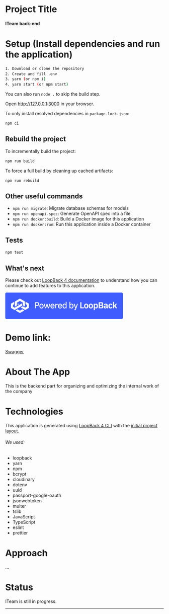 # Project Title

#### ITeam back-end

# Setup (Install dependencies and run the application)

```sh
1. Download or clone the repository
2. Create and fill .env
3. yarn (or npm i)
4. yarn start (or npm start)
```

You can also run `node .` to skip the build step.

Open http://127.0.0.1:3000 in your browser.

To only install resolved dependencies in `package-lock.json`:

```sh
npm ci
```

## Rebuild the project

To incrementally build the project:

```sh
npm run build
```

To force a full build by cleaning up cached artifacts:

```sh
npm run rebuild
```

## Other useful commands

-   `npm run migrate`: Migrate database schemas for models
-   `npm run openapi-spec`: Generate OpenAPI spec into a file
-   `npm run docker:build`: Build a Docker image for this application
-   `npm run docker:run`: Run this application inside a Docker container

## Tests

```sh
npm test
```

## What's next

Please check out [LoopBack 4 documentation](https://loopback.io/doc/en/lb4/) to
understand how you can continue to add features to this application.

[![LoopBack](<https://github.com/loopbackio/loopback-next/raw/master/docs/site/imgs/branding/Powered-by-LoopBack-Badge-(blue)-@2x.png>)](http://loopback.io/)

# Demo link:

[Swagger](https://iteam-backend.herokuapp.com/explorer/)

# About The App

This is the backend part for organizing and optimizing the internal work of the company

# Technologies

This application is generated using [LoopBack 4 CLI](https://loopback.io/doc/en/lb4/Command-line-interface.html) with the
[initial project layout](https://loopback.io/doc/en/lb4/Loopback-application-layout.html).

###### We used:

-   loopback
-   yarn
-   npm
-   bcrypt
-   cloudinary
-   dotenv
-   uuid
-   passport-google-oauth
-   jsonwebtoken
-   multer
-   tslib
-   JavaScript
-   TypeScript
-   eslint
-   prettier

# Approach

...

# Status

ITeam is still in progress.

---
